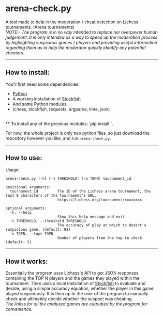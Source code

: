 # arena-check.py
A tool made to help in the moderation / cheat detection on Lichess tournaments. (Arena tournaments) <br>
_NOTE:- The program is in no way intended to replace nor overpower human judgement. It is only intended as a way to speed up the moderation process by highlighting suspicious games / players and providing useful information regarding them as to help the moderator quickly identify any potential cheaters._
__________________
## How to install:
You'll first need some dependencies:
- [Python](https://www.python.org/downloads/)
- A working installation of [Stockfish](https://stockfishchess.org/download/)
- And some Python modules:
-  (chess, stockfish, requests, argparse, time, json)
<br>
** To install any of the previous modules: `pip install <module_name>`.
   
For now, the whole project is only two python files, so just download the repository however you like, and run `arena-check.py`.
__________________
## How to use:
Usage:
```
arena-check.py [-h] [-t THRESHOLD] [-n TOPN] tournament_id

positional arguments:
  tournament_id         The ID of the Lichess arena tournament, the last 8 characters of the tournament's URL.
                        https://lichess.org/tournament/xxxxxxxx

optional arguments:
  -h, --help
                        Show this help message and exit
  -t THRESHOLD, --threshold THRESHOLD
                        The accuracy of play at which to detect a suspicious game. (default: 92)
  -n TOPN, --topn TOPN
                        Number of players from the top to check. (default: 5)
```
_________________
## How it works:
Essentially the program uses [Lichess's API](https://lichess.org/api) to get JSON responses containing the TOP N players and the games they played within the tournament. Then uses a local installation of [Stockfish](https://stockfishchess.org/download/) to evaluate and decide, using a simple accuracy equation, whether the player in this game played suspiciously. It is then up to the user of the program to manually check and ultimately decide whether the suspect was cheating.
<br>
_The linkss for all the analyzed games are outputted by the program for convenience._
